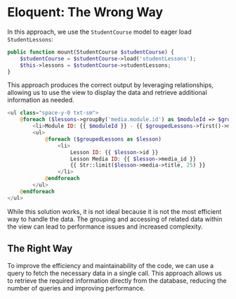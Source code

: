 # Eloquent: The Wrong Way

In this approach, we use the `StudentCourse` model to eager load `StudentLessons`:

```php
public function mount(StudentCourse $studentCourse) {
    $studentCourse = $studentCourse->load('studentLessons');
    $this->lessons = $studentCourse->studentLessons;
}
```

This approach produces the correct output by leveraging relationships, allowing us to use the view
to display the data and retrieve additional information as needed.

```php
<ul class="space-y-0 txt-sm">
    @foreach ($lessons->groupBy('media.module.id') as $moduleId => $groupedLessons)
        <li>Module ID: {{ $moduleId }} - {{ $groupedLessons->first()->media->module->title }}</li>
        <ul>
            @foreach ($groupedLessons as $lesson)
                <li>
                    Lesson ID: {{ $lesson->id }}
                    Lesson Media ID: {{ $lesson->media_id }}
                    {{ Str::limit($lesson->media->title, 25) }}
                </li>
            @endforeach
        </ul>
    @endforeach
</ul>
```

While this solution works, it is not ideal because it is not the most efficient way to handle the
data. The grouping and accessing of related data within the view can lead to performance issues and
increased complexity.


## The Right Way

To improve the efficiency and maintainability of the code, we can use a query to fetch the necessary
data in a single call. This approach allows us to retrieve the required information directly from
the database, reducing the number of queries and improving performance.
